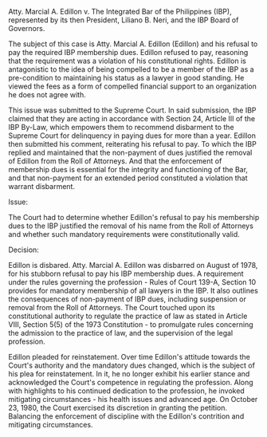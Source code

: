 Atty. Marcial A. Edillon
v.
The Integrated Bar of the Philippines (IBP), represented by its then President, Liliano B. Neri, and the IBP Board of Governors.

The subject of this case is  Atty. Marcial A. Edillon (Edillon) and his refusal to pay the required IBP membership dues. Edillon refused to pay, reasoning that the requirement was a violation of his constitutional rights. Edillon is antagonistic to the idea of being compelled to be a member of the IBP as a pre-condition to maintaining his status as a lawyer in good standing. He viewed the fees as a form of compelled financial support to an organization he does not agree with.

This issue was submitted to the Supreme Court. In said submission, the IBP claimed that they are acting in accordance with Section 24, Article III of the IBP By-Law, which empowers them to recommend disbarment to the Supreme Court for delinquency in paying dues for more than a year. Edillon then submitted his comment, reiterating his refusal to pay. To which the IBP replied and maintained that the non-payment of dues justified the removal of Edillon from the Roll of Attorneys. And that the enforcement of membership dues is essential for the integrity and functioning of the Bar, and that non-payment for an extended period constituted a violation that warrant disbarment.

Issue:

The Court had to determine whether Edillon's refusal to pay his membership dues to the IBP justified the removal of his name from the Roll of Attorneys and whether such mandatory requirements were constitutionally valid.

Decision:

Edillon is disbared. Atty. Marcial A. Edillon was  disbarred on August of 1978, for his stubborn refusal to pay his IBP membership dues. A requirement under the rules governing the profession - Rules of Court 139-A, Section 10 provides for mandatory membership of all lawyers in the IBP. It also outlines the consequences of non-payment of IBP dues, including suspension or removal from the Roll of Attorneys. The Court touched upon its constitutional authority  to regulate the practice of law as stated in Article VIII, Section 5(5) of the 1973 Constitution - to promulgate rules concerning the admission to the practice of law, and the supervision of the legal profession. 

Edillon pleaded for reinstatement. Over time Edillon's attitude towards the Court's authority and the mandatory dues changed, which is the subject of his plea for reinstatement. In it, he no longer exhibit his earlier stance and acknowledged the Court's competence in regulating the profession. Along with highlights to his continued dedication to the profession, he invoked mitigating circumstances - his health issues and advanced age.  On October 23, 1980, the Court exercised its discretion in granting the petition. Balancing the enforcement of discipline with the Edillon's contrition and mitigating circumstances.


